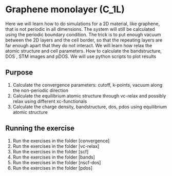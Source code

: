 
# Graphene monolayer (C_1L)
Here we will learn how to do simulations for a 2D material, like graphene, that is not periodic in all dimensions.
The system will still be calculated using the periodic boundary condition.
The trick is to put enough vacuum between the 2D layers and the cell border, 
so that the repeating layers are far enough apart that they do not interact.
We will learn how relax the atomic structure and cell parameters. How to calculate the bandstructure, DOS , STM images and pDOS.
We will use python scripts to plot results

## Purpose
  1. Calculate the convergence parameters: cutoff, k-points, vacuum along the non-periodic direction
  2. Calculate the equilibrium atomic structure through vc-relax and possibly relax using different xc-functionals
  3. Calculate the charge density, bandstructure, dos, pdos  using equilibrium atomic structure

## Running the exercise
  1. Run the exercises in the folder [convergence]
  2. Run the exercises in the folder [vc-relax]
  3. Run the exercises in the folder [scf]
  4. Run the exercises in the folder [bands]
  5. Run the exercises in the folder [nscf-dos]
  6. Run the exercises in the folder [pdos]

